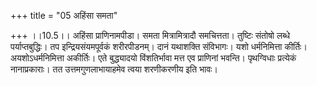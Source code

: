 +++
title = "05 अहिंसा समता"

+++
।।10.5।। अहिंसा प्राणिनामपीडा। समता मित्रामित्रादौ समचित्तता। तुष्टिः
संतोषो लब्धे पर्याप्तबुद्धिः। तप इन्द्रियसंयमपूर्वकं शरीरपीडनम्। दानं
यथाशक्ति संविभागः। यशो धर्मनिमित्ता कीर्तिः। अयशोऽधर्मनिमित्ता अकीर्तिः।
एते बुद्ध्यादयो विंशतिर्भावा मत्त एव प्राणिनां भवन्ति। पृथग्विधाः
प्रत्येकं नानाप्रकाराः। तत उत्तमगुणलाभायाहमेव त्वया शरणीकरणीय इति भावः।
